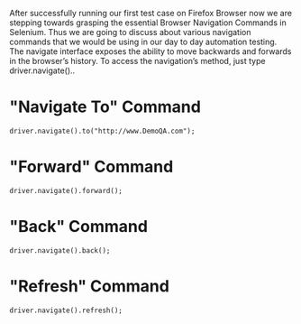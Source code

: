 After successfully running our first test case on Firefox Browser now we are stepping towards grasping the essential Browser Navigation Commands in Selenium. Thus we are going to discuss about various navigation commands that we would be using in our day to day automation testing. The navigate interface exposes the ability to move backwards and forwards in the browser’s history.
To access the navigation’s method, just type driver.navigate()..

# "Navigate To" Command
```
driver.navigate().to("http://www.DemoQA.com");
```

# "Forward" Command
```
driver.navigate().forward();
```

# "Back" Command
```
driver.navigate().back();
```

# "Refresh" Command
```
driver.navigate().refresh();
```
